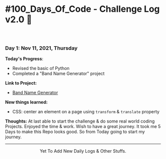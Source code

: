 # #100_Days_Of_Code - Challenge Log v2.0  :memo:
### <br>

### Day 1: Nov 11, 2021, Thursday

**Today's Progress**: 
- Revised the basic of Python
- Completed a "Band Name Generator" project

**Link to Project:** 
- [Band Name Generator](https://replit.com/@Shazz73/1-BandNameGenerator#main.py)

**New things learned:** 
- CSS: center an element on a page using `transform` & `translate` property

**Thoughts:**  At last able to start the challenge & do some real world coding Projects. Enjoyed the time & work. Wish to have a great journey. It took me 5 Days to make this Repo looks good. So from Today going to start my journey.

------------

<!--
### Day 2: Nov 16, 2021, Tuesday

**Today's Progress**: 
- 
-

**Link to Project:** 
- [Tip Calculator]()

**New things learned:** 
- CSS: center an element on a page using `transform` & `translate` property

**Thoughts:** 
-->











































<!--
**New things learned:** 
- JS: React interactivity & event functions like:
	- ` onMouseMove`
	- ` onMouseUp`
	- ` onMouseDown`
	- ` onClick`
	- ` onDoubleClick`
	- ` onMouseLeave`
	- ` onTouchStart`
	- ` onTouchEnd`

------------
-->
<p align="center">
	<a> Yet To Add New Daily Logs & Other Stuffs. </a>
</p>
